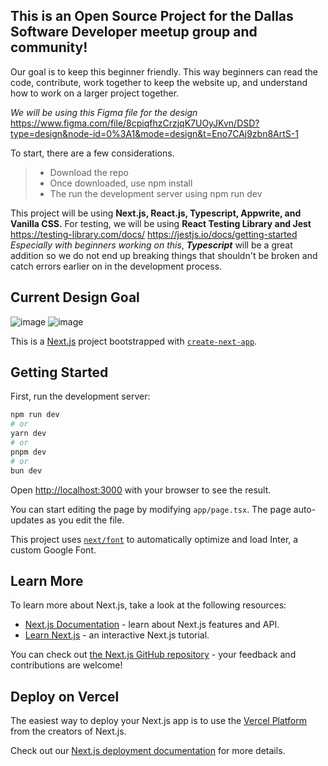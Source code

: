 ## This is an Open Source Project for the Dallas Software Developer meetup group and community!
Our goal is to keep this beginner friendly. This way beginners can read the code, contribute, work together to keep the website up, and understand how to work on a larger project together.

*We will be using this Figma file for the design*
https://www.figma.com/file/8cpiqfhzCrzjqK7UOyJKvn/DSD?type=design&node-id=0%3A1&mode=design&t=Eno7CAj9zbn8ArtS-1

To start, there are a few considerations.

> - Download the repo
> - Once downloaded, use npm install
> - The run the development server using npm run dev

This project will be using **Next.js, React.js, Typescript, Appwrite, and Vanilla CSS.**
For testing, we will be using **React Testing Library and Jest**
https://testing-library.com/docs/
https://jestjs.io/docs/getting-started
*Especially with beginners working on this*, ***Typescript*** will be a great addition so we do not end up breaking things that shouldn't be broken and catch errors earlier on in the development process.

## Current Design Goal
![image](https://github.com/dallassoftwaredevelopers/DSDsite/assets/39189903/4c7f42b1-c852-4225-bb47-e21386d878d5) ![image](https://github.com/dallassoftwaredevelopers/DSDsite/assets/39189903/8936f5f4-2cab-47c0-b0e3-3fde3fcf805b)


This is a [Next.js](https://nextjs.org/) project bootstrapped with [`create-next-app`](https://github.com/vercel/next.js/tree/canary/packages/create-next-app).

## Getting Started

First, run the development server:

```bash
npm run dev
# or
yarn dev
# or
pnpm dev
# or
bun dev
```

Open [http://localhost:3000](http://localhost:3000) with your browser to see the result.

You can start editing the page by modifying `app/page.tsx`. The page auto-updates as you edit the file.

This project uses [`next/font`](https://nextjs.org/docs/basic-features/font-optimization) to automatically optimize and load Inter, a custom Google Font.

## Learn More

To learn more about Next.js, take a look at the following resources:

- [Next.js Documentation](https://nextjs.org/docs) - learn about Next.js features and API.
- [Learn Next.js](https://nextjs.org/learn) - an interactive Next.js tutorial.

You can check out [the Next.js GitHub repository](https://github.com/vercel/next.js/) - your feedback and contributions are welcome!

## Deploy on Vercel

The easiest way to deploy your Next.js app is to use the [Vercel Platform](https://vercel.com/new?utm_medium=default-template&filter=next.js&utm_source=create-next-app&utm_campaign=create-next-app-readme) from the creators of Next.js.

Check out our [Next.js deployment documentation](https://nextjs.org/docs/deployment) for more details.
